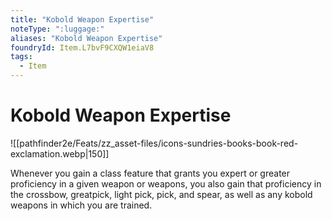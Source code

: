```yaml
---
title: "Kobold Weapon Expertise"
noteType: ":luggage:"
aliases: "Kobold Weapon Expertise"
foundryId: Item.L7bvF9CXQW1eiaV8
tags:
  - Item
---
```


# Kobold Weapon Expertise
![[pathfinder2e/Feats/zz_asset-files/icons-sundries-books-book-red-exclamation.webp|150]]

Whenever you gain a class feature that grants you expert or greater proficiency in a given weapon or weapons, you also gain that proficiency in the crossbow, greatpick, light pick, pick, and spear, as well as any kobold weapons in which you are trained.
